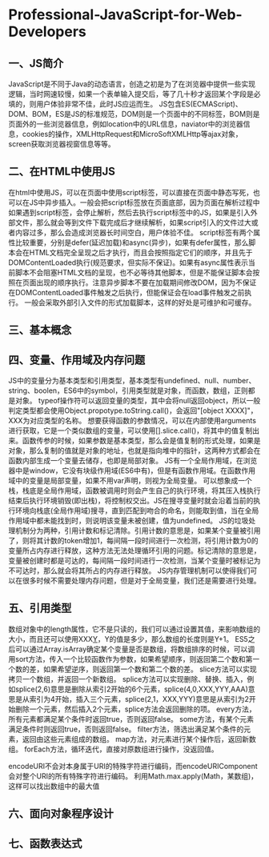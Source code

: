 # Professional-JavaScript-for-Web-Developers 

## 一、JS简介
JavaScript是不同于Java的动态语言，创造之初是为了在浏览器中提供一些实现逻辑，当时网速较慢，如果一个表单输入提交后，等了几十秒才返回某个字段是必填的，则用户体验非常不佳，此时JS应运而生。
JS包含ES(ECMAScript)、DOM、BOM，ES是JS的标准规范，DOM则是一个页面中的不同标签，BOM则是页面外的一些浏览器信息，例如location中的URL信息，naviator中的浏览器信息，cookies的操作，XMLHttpRequest和MicroSoftXMLHttp等ajax对象，screen获取浏览器视窗信息等等。

## 二、在HTML中使用JS
在html中使用JS，可以在页面中使用script标签，可以直接在页面中静态写死，也可以在JS中异步插入。一般会把script标签放在页面底部，因为页面在解析过程中如果遇到script标签，会停止解析，然后去执行script标签中的JS，如果是引入外部文件，那么就会等到文件下载完成后才继续解析，如果script引入的文件过大或者内容过多，那么会造成浏览器长时间空白，用户体验不佳。
script标签有两个属性比较重要，分别是defer(延迟加载)和async(异步)，如果有defer属性，那么脚本会在HTML文档完全呈现之后才执行，而且会按照指定它们的顺序，并且先于DOMContentLoaded执行(规范要求，但实际不保证)。如果有async属性表示当前脚本不会阻塞HTML文档的呈现，也不必等待其他脚本，但是不能保证脚本会按照在页面出现的顺序执行。注意异步脚本不要在加载期间修改DOM，因为不保证在DOMContentLoaded事件触发之后执行，但能保证会在load事件触发之前执行。
一般会采取外部引入文件的形式加载脚本，这样的好处是可维护和可缓存。

## 三、基本概念

## 四、变量、作用域及内存问题
JS中的变量分为基本类型和引用类型，基本类型有undefined、null、number、string、boolen，ES6中的symbol，引用类型就是对象，而函数，数组，正则都是对象。
typeof操作符可以返回变量的类型，其中会将null返回object，所以一般判定类型都会使用Object.propotype.toString.call()，会返回"[object XXXX]"，XXX为对应类型的名称。
想要获得函数的参数情况，可以在内部使用arguments进行获取，它是一个类似数组的变量，可以使用[].slice.call()，将其中的值复制出来。函数传参的时候，如果参数是基本类型，那么会是值复制的形式处理，如果是对象，那么复制的值就是对象的地址，也就是指向堆中的指针，这两种方式都会在函数内部生成一个变量去储存，也即是局部对象。
JS有一个全局作用域，在浏览器中是window，它没有块级作用域(ES6中有)，但是有函数作用域。在函数作用域中的变量是局部变量，如果不用var声明，则视为全局变量。
可以想象成一个栈，栈底是全局作用域，函数被调用时则会产生自己的执行环境，将其压入栈执行结束后执行环境销毁(即出栈)，将控制权交出。JS在搜寻变量时就会沿着当前的执行环境向栈底(全局作用域)搜寻，直到匹配到吻合的命名，则能取到值，当在全局作用域中都未能找到时，则说明该变量未被创建，值为undefined。
JS的垃圾处理机制分为两种，引用计数和标记清除。引用计数的意思是，如果某个变量被引用了，则将其计数的token增加1，每间隔一段时间进行一次检测，将引用计数为0的变量所占内存进行释放，这种方法无法处理循环引用的问题。标记清除的意思是，变量被创建时都是可达的，每间隔一段时间进行一次检测，当某个变量时被标记为不可达时，那么就会将其所占的内存进行释放。
JS内存管理机制可以使得我们可以在很多时候不需要处理内存问题，但是对于全局变量，我们还是需要进行处理。

## 五、引用类型
数组对象中的length属性，它不是只读的，我们可以通过设置其值，来影响数组的大小，而且还可以使用XXX[Y](其中Y是number)，Y的值是多少，那么数组的长度则是Y+1。
ES5之后可以通过Array.isArray确定某个变量是否是数组，将数组排序的时候，可以调用sort方法，传入一个比较函数作为参数，如果希望顺序，则返回第二个数和第一个数的差，如果希望逆序，则返回第一个数和第二个数的差。
slice方法可以实现拷贝一个数组，并返回一个新数组。
splice方法可以实现删除、替换、插入，例如splice(2,6)意思是删除从索引2开始的6个元素，splice(4,0,XXX,YYY,AAA)意思是从索引为4开始，插入三个元素，splice(2,1，XXX,YYY)意思是从索引为2开始删除一个元素，然后插入2个元素，splice方法会返回删除的项。
every方法，所有元素都满足某个条件时返回true，否则返回false。
some方法，有某个元素满足条件时则返回true，否则返回false。
filter方法，筛选出满足某个条件的元素，返回由这些元素组成的数组。
map方法，对元素进行某个操作后，返回新数组。
forEach方法，循环迭代，直接对原数组进行操作，没返回值。

encodeURI不会对本身属于URI的特殊字符进行编码，而encodeURIComponent会对整个URI的所有特殊字符进行编码。
利用Math.max.apply(Math，某数组)，这样可以找出数组中的最大值

## 六、面向对象程序设计

## 七、函数表达式
